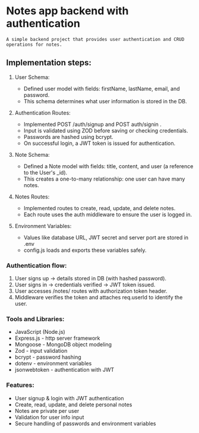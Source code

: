 # Notes app backend with authentication

    A simple backend project that provides user authentication and CRUD operations for notes.

## Implementation steps:

1. User Schema:

   - Defined user model with fields: firstName, lastName, email, and password.
   - This schema determines what user information is stored in the DB.

2. Authentication Routes:

   - Implemented POST /auth/signup and POST auth/signin .
   - Input is validated using ZOD before saving or checking credentials.
   - Passwords are hashed using bcrypt.
   - On successful login, a JWT token is issued for authentication.

3. Note Schema:

   - Defined a Note model with fields: title, content, and user (a reference to the User's \_id).
   - This creates a one-to-many relationship: one user can have many notes.

4. Notes Routes:

   - Implemented routes to create, read, update, and delete notes.
   - Each route uses the auth middleware to ensure the user is logged in.

5. Environment Variables:
   - Values like database URL, JWT secret and server port are stored in .env
   - config.js loads and exports these variables safely.

### Authentication flow:

1. User signs up -> details stored in DB (with hashed password).
2. User signs in -> credentials verified -> JWT token issued.
3. User accesses /notes/ routes with authorization token header.
4. Middleware verifies the token and attaches req.userId to identify the user.

### Tools and Libraries:

- JavaScript (Node.js)
- Express.js - http server framework
- Mongoose - MongoDB object modeling
- Zod - input validation
- bcrypt - password hashing
- dotenv - environment variables
- jsonwebtoken - authentication with JWT

### Features:

- User signup & login with JWT authentication
- Create, read, update, and delete personal notes
- Notes are private per user
- Validation for user info input
- Secure handling of passwords and environment variables
